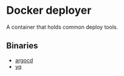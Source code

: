 # Docker deployer

A container that holds common deploy tools.

## Binaries

- [argocd](https://argoproj.github.io/argo-cd/)
- [yq](https://mikefarah.gitbook.io/yq/)

